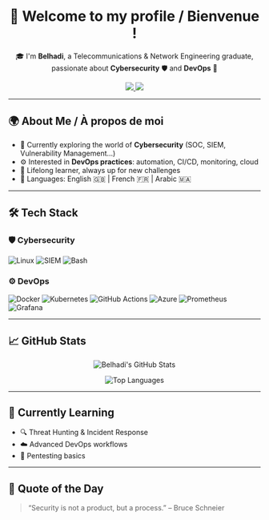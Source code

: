 <h1 align="center">👋 Welcome to my profile / Bienvenue !</h1>

<p align="center">
🎓 I'm <strong>Belhadi</strong>, a Telecommunications & Network Engineering graduate, passionate about <strong>Cybersecurity</strong> 🛡️ and <strong>DevOps</strong> 🚀  
</p>

<p align="center">
  <a href="https://linkedin.com/in/belhadi">
    <img src="https://img.shields.io/badge/LinkedIn-Belhadi-blue?style=for-the-badge&logo=linkedin">
  </a>
  <a href="mailto:belhadi@example.com">
    <img src="https://img.shields.io/badge/Email-Contact%20me-red?style=for-the-badge&logo=gmail">
  </a>
</p>

---

## 🌍 About Me / À propos de moi

- 🔐 Currently exploring the world of **Cybersecurity** (SOC, SIEM, Vulnerability Management...)
- ⚙️ Interested in **DevOps practices**: automation, CI/CD, monitoring, cloud
- 🧠 Lifelong learner, always up for new challenges
- 💬 Languages: English 🇬🇧 | French 🇫🇷 | Arabic 🇲🇦

---

## 🛠️ Tech Stack

### 🛡️ Cybersecurity
![Linux](https://img.shields.io/badge/-Linux-772953?style=flat&logo=linux&logoColor=white)
![SIEM](https://img.shields.io/badge/-SIEM-005571?style=flat&logo=elastic&logoColor=white)
![Bash](https://img.shields.io/badge/-Bash-4EAA25?style=flat&logo=gnu-bash&logoColor=white)

### ⚙️ DevOps
![Docker](https://img.shields.io/badge/-Docker-2496ED?style=flat&logo=docker&logoColor=white)
![Kubernetes](https://img.shields.io/badge/-Kubernetes-326CE5?style=flat&logo=kubernetes&logoColor=white)
![GitHub Actions](https://img.shields.io/badge/-GitHub%20Actions-2088FF?style=flat&logo=github-actions&logoColor=white)
![Azure](https://img.shields.io/badge/-Azure-0078D4?style=flat&logo=microsoft-azure&logoColor=white)
![Prometheus](https://img.shields.io/badge/-Prometheus-E6522C?style=flat&logo=prometheus&logoColor=white)
![Grafana](https://img.shields.io/badge/-Grafana-F46800?style=flat&logo=grafana&logoColor=white)

---

## 📈 GitHub Stats

<p align="center">
  <img src="https://github-readme-stats.vercel.app/api?username=belhadi&show_icons=true&theme=radical" alt="Belhadi's GitHub Stats" />
</p>

<p align="center">
  <img src="https://github-readme-stats.vercel.app/api/top-langs/?username=belhadi&layout=compact&theme=radical" alt="Top Languages" />
</p>

---

## 🌱 Currently Learning

- 🔍 Threat Hunting & Incident Response  
- ☁️ Advanced DevOps workflows  
- 🧪 Pentesting basics  

---

## 💬 Quote of the Day

> “Security is not a product, but a process.” – Bruce Schneier
